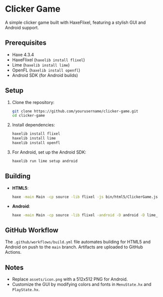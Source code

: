 # Clicker Game

A simple clicker game built with HaxeFlixel, featuring a stylish GUI and Android support.

## Prerequisites
- Haxe 4.3.4
- HaxeFlixel (`haxelib install flixel`)
- Lime (`haxelib install lime`)
- OpenFL (`haxelib install openfl`)
- Android SDK (for Android builds)

## Setup
1. Clone the repository:
   ```bash
   git clone https://github.com/yourusername/clicker-game.git
   cd clicker-game
   ```
2. Install dependencies:
   ```bash
   haxelib install flixel
   haxelib install lime
   haxelib install openfl
   ```
3. For Android, set up the Android SDK:
   ```bash
   haxelib run lime setup android
   ```

## Building
- **HTML5**:
  ```bash
  haxe -main Main -cp source -lib flixel -js bin/html5/ClickerGame.js
  ```
- **Android**:
  ```bash
  haxe -main Main -cp source -lib flixel -android -D android -D lime_native bin/android/ClickerGame.apk
  ```

## GitHub Workflow
The `.github/workflows/build.yml` file automates building for HTML5 and Android on push to the `main` branch. Artifacts are uploaded to GitHub Actions.


## Notes
- Replace `assets/icon.png` with a 512x512 PNG for Android.
- Customize the GUI by modifying colors and fonts in `MenuState.hx` and `PlayState.hx`.
